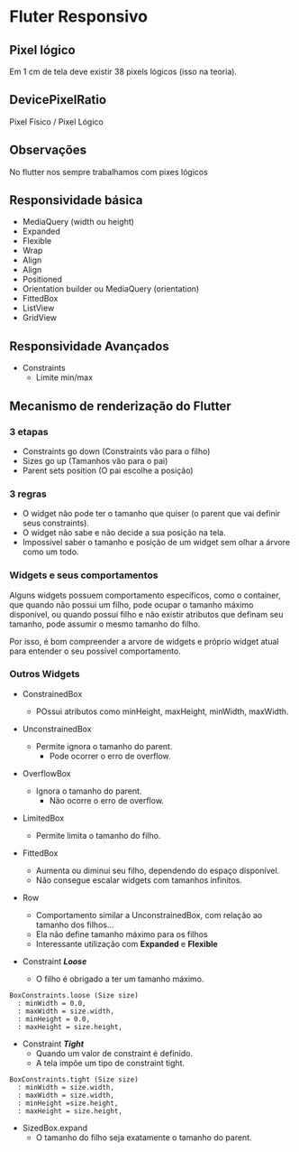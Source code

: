# Fluter Responsivo

## Pixel lógico

Em 1 cm de tela deve existir 38 pixels lógicos (isso na teoria).

## DevicePixelRatio

Pixel Físico / Pixel Lógico

## Observações

No flutter nos sempre trabalhamos com pixes lógicos

## Responsividade básica

- MediaQuery (width ou height)
- Expanded
- Flexible
- Wrap
- Align
- Align
- Positioned
- Orientation builder ou MediaQuery (orientation)
- FittedBox
- ListView
- GridView

## Responsividade Avançados

- Constraints
  - Limite min/max

## Mecanismo de renderização do Flutter

### 3 etapas 

- Constraints go down (Constraints vão para o filho)
- Sizes go up (Tamanhos vão para o pai)
- Parent sets position (O pai escolhe a posição)

### 3 regras

- O widget não pode ter o tamanho que quiser (o parent que vai definir seus constraints).
- O widget não sabe e não decide a sua posição na tela. 
- Impossível saber o tamanho e posição de um widget sem olhar a árvore como um todo.

### Widgets e seus comportamentos

Alguns widgets possuem comportamento específicos, como o container, que quando não possui um filho, pode ocupar o tamanho máximo disponível, ou quando possui filho e não existir atributos que definam seu tamanho, pode assumir o mesmo tamanho do filho.

Por isso, é bom compreender a arvore de widgets e próprio widget atual para entender o seu possível comportamento.

### Outros Widgets

- ConstrainedBox
  - POssui atributos como minHeight, maxHeight, minWidth, maxWidth.

- UnconstrainedBox
  - Permite ignora o tamanho do parent.
    - Pode ocorrer o erro de overflow.

- OverflowBox
  - Ignora o tamanho do parent.
    - Não ocorre o erro de overflow.

- LimitedBox
  - Permite limita o tamanho do filho.

- FittedBox
  - Aumenta ou diminui seu filho, dependendo do espaço disponível.
  - Não consegue escalar widgets com tamanhos infinitos.

- Row
  - Comportamento similar a UnconstrainedBox, com relação ao tamanho dos filhos...
  - Ela não define tamanho máximo para os filhos
  - Interessante utilização com **Expanded** e **Flexible**

- Constraint ***Loose***
  - O filho é obrigado a ter um tamanho máximo.

```flutter
BoxConstraints.loose (Size size)
  : minWidth = 0.0,
  : maxWidth = size.width,
  : minHeight = 0.0,
  : maxHeight = size.height,
```

- Constraint ***Tight***
  - Quando um valor de constraint é definido.
  - A tela impõe um tipo de constraint tight.

```flutter
BoxConstraints.tight (Size size)
  : minWidth = size.width,
  : maxWidth = size.width,
  : minHeight =size.height,
  : maxHeight = size.height,
```

- SizedBox.expand
  - O tamanho do filho seja exatamente o tamanho do parent.